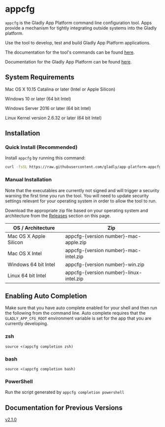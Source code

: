 # appcfg

`appcfg` is the Gladly App Platform command line configuration tool. Apps provide
a mechanism for tightly integrating outside systems into the Gladly platform.

Use the tool to develop, test and build Gladly App Platform applications.

The documentation for the tool's commands can be found [here](docs/appcfg.md).

Documentation for the Gladly App Platform can be found [here](https://connect.gladly.com/docs/developer-tutorials/article/app-platform-overview/).

## System Requirements

Mac OS X 10.15 Catalina or later (Intel or Apple Silicon)

Windows 10 or later (64 bit Intel)

Windows Server 2016 or later (64 bit Intel)

Linux Kernel version 2.6.32 or later (64 bit Intel)

## Installation

### Quick Install (Recommended)

Install `appcfg` by running this command:

```bash
curl -fsSL https://raw.githubusercontent.com/gladly/app-platform-appcfg-cli/main/install.sh | bash
```

### Manual Installation

Note that the executables are currently not signed and will trigger a security
warning the first time you run the tool. You will need to update security settings
relevant for your operating system in order to allow the tool to run.

Download the appropriate zip file based on your operating system and architecture
from the [Releases](https://github.com/gladly/app-platform-appcfg/releases) section on this page.

| OS / Architecture      | Zip                                     |
| ---------------------- | --------------------------------------- |
| Mac OS X Apple Silicon | appcfg-{version number}-mac-apple.zip   |
| Mac OS X Intel         | appcfg-{version number}-mac-intel.zip   |
| Windows 64 bit Intel   | appcfg-{version number}-win.zip         |
| Linux 64 bit Intel     | appcfg-{version number}-linux-intel.zip |

## Enabling Auto Completion

Make sure that you have auto complete enabled for your shell and then run the
following from the command line. Auto complete requires that the `GLADLY_APP_CFG_ROOT` environment
variable is set for the app that you are currently developing.

### zsh

`source <(appcfg completion zsh)`

### bash

`source <(appcfg completion bash)`

### PowerShell

Run the script generated by `appcfg completion powershell`

## Documentation for Previous Versions

[v2.1.0](https://github.com/gladly/app-platform-appcfg-cli/tree/v2.1.0)
